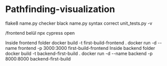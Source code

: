 # Pathfinding-visualization

flake8 name.py checker
black name.py syntax correct
unit_tests.py -v

/frontend belül
npx cypress open

Inside frontend folder
docker build -t first-build-frontend .
docker run -d --name frontend -p 3000:3000 first-build-frontend
Inside backend folder
docker build -t backend-first-build .
docker run -d --name backend -p 8000:8000 backend-first-build

